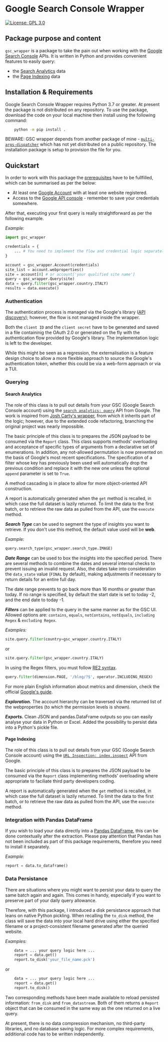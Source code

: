 # Google Search Console Wrapper

[![License: GPL 3.0](https://www.gnu.org/graphics/gplv3-127x51.png)](https://www.gnu.org/licenses/gpl-3.0.txt)


## Package purpose and content

`gsc_wrapper` is a package to take the pain out when working with the [Google Search
Console](https://support.google.com/webmasters/answer/9128668) APIs. 
It is written in Python and provides convenient features to easily query:
- the [Search Analytics](https://developers.google.com/webmaster-tools/v1/api_reference_index#Search_analytics) data
- the [Page Indexing](https://developers.google.com/webmaster-tools/v1/api_reference_index#Inspection_tools) data


## Installation & Requirements

Google Search Console Wrapper requires Python 3.7 or greater. At present the package is not distributed on any repository. 
To use the package, download the code on your local machine then install using the following command:

```bash
    python -m pip install . 
```

BEWARE: GSC wrapper depends from another package of mine - [`multi-args-dispatcher`](https://github.com/andreamoro/Dispatcher) which has not yet distributed on a public repository. The installation package is setup to provision the file for you. 


## Quickstart

In order to work with this package the [prerequisites](https://developers.google.com/webmaster-tools/search-console-api-original/v3/prereqs) have to be fullfilled, which can be summarised as per the below:
- At least one [Google Account](https://accounts.google.com/signup/v2/webcreateaccount) with at least one website registered.
- Access to the [Google API console](https://console.cloud.google.com/apis/library/searchconsole.googleapis.com) - remember to save your credentials somewhere.

After that, executing your first query is really straightforward as per the following example.

_Example:_
```python
import gsc_wrapper

credentials = {
    ... # You need to implement the flow and credential logic separately
} 

account = gsc_wrapper.Account(credentials)
site_list = account.webproperties()
site = account[0] # or account['your qualified site name']
query = gsc_wrapper.Query(site)
data = query.filter(gsc_wrapper.country.ITALY)
results = data.execute()
```


### Authentication
The authentication process is managed via the Google's library ([API discovery](https://github.com/googleapis/google-api-python-client)); however, the flow is not managed inside the wrapper. 

Both the `client ID` and the `client secret` have to be generated and saved in a file containinig the OAuth 2.0 or generated on the fly with the authentication flow provided by Google's library. The implementation logic is left to the developer.

While this might be seen as a regression, the externalisation is a feature design choice to allow a more flexible approach to source the Google's authentication token, whether this could be via a web-form approach or via a TUI.  


### Querying

#### Search Analytics

The role of this class is to pull out details from your GSC (Google Search Console account) using the [`search analytics: query`](https://developers.google.com/webmaster-tools/v1/searchanalytics/query) API from Google. The work is inspired from [Josh Carty's wrapper](https://github.com/joshcarty/google-searchconsole), from which it inherits part of the logic; however, due to the extended code refactoring, branching the original project was nearly impossible.

The basic principle of this class is to prepares the JSON payload to be consumed via the `Report` class. This class supports methods' overloading and acceptance of specific types of arguments from a declarative set of enumerations. In addition, any not-allowed permutation is now prevented on the basis of Google's most recent specifications.
The specification of a filter whose key has previously been used will automatically drop the previous condition and replace it with the new one unless the optional `append` parameter is set to `True`.

A method cascading is in place to allow for more object-oriented API construction.

A report is automatically generated when the `get` method is recalled, in which case the full dataset is lazily returned.
To limit the data to the first batch, or to retrieve the raw data as pulled from the API, use the `execute` method.

***Search Type*** can be used to segment the type of insights you want to retrieve. If you don't use this method, the default value used will be **web**.

_Example:_
```py
query.search_type(gsc_wrapper.search_type.IMAGE)
```

***Date Range*** can be used to box the insights into the specified period. There are several methods to combine the dates and several internal checks to prevent issuing an invalid request. 
Also, the dates take into consideration the `data_state` value (`FINAL` by default), making adjustments if necessary to return details for an entire full day. 

The date range prevents to go back more than 16 months or greater than today. If no range is specified, by default the start date is set to today -2, and the end date to today -1.

***Filters*** can be applied to the query in the same manner as for the GSC UI. Allowed options are: `contains`, `equals`, `notContains`, `notEquals`, `including Regex` & `excluding Regex`.

_Examples:_
```py
site.query.filter(country=gsc_wrapper.country.ITALY)
```
or

```py
site.query.filter(gsc_wrapper.country.ITALY)
```

In using the Regex filters, you must follow [RE2 syntax](https://github.com/google/re2/wiki/Syntax).<br>
```py
query.filter(dimension.PAGE, '/blog/?$', operator.INCLUDING_REGEX)
```

For more plain English information about metrics and dimension, check the official [Google's guide](https://support.google.com/webmasters/answer/7576553).


***Exploration.*** The account hierarchy can be traversed via the returned list of the webproperties (to which the permission levels is shown).

***Exports.*** Clean JSON and pandas.DataFrame outputs so you can easily analyse your data in Python or Excel. Added the possibility to persist data into a Python's pickle file.


#### Page Indexing

The role of this class is to pull out details from your GSC (Google Search Console account) using the [`URL Inspection: index.inspect`](https://developers.google.com/webmaster-tools/v1/urlInspection.index/inspect) API from Google. 

The basic principle of this class is to prepares the JSON payload to be consumed via the `Report` class implementing methods' overloading where appropriate to faciliate third party developers coding.

A report is automatically generated when the `get` method is recalled, in which case the full dataset is lazily returned.
To limit the data to the first batch, or to retrieve the raw data as pulled from the API, use the `execute` method.


### Integration with Pandas DataFrame 
If you wish to load your data directly into a [Pandas DataFrame](https://pandas.pydata.org/), this can be done contextually after the extraction. 
Please pay attention that Pandas has not been included as part of this package requirements, therefore you need to install it separately.
 
_Example:_
```python
report = data.to_dataframe()
```


### Data Persistance
There are situations where you might want to persist your data to query the same batch again and again.
This comes in handy, especially if you want to preserve part of your daily query allowance.

Therefore, with this package, I introduced a disk persistance approach that leans on native Python pickling. When recalling the `to_disk` method, the class will save the data into your local hard drive using either the specified filename or a project-consistent filename generated after the queried website.

_Examples:_
```python
    data = ... your query logic here ... 
    report = data.get()
    report.to_disk('your_file_name.pck')
```

or

```python
    data = ... your query logic here ... 
    report = data.get()
    report.to_disk()
```

Two corresponding methods have been made available to reload persisted information: `from_disk` and `from_datastream`. Both of them returns a `Report` object that can be consumed in the same way as the one returned on a live query.

At present, there is no data compression mechanism, no third-party libraries, and no database saving logic. For more complex requirements, additional code has to be written independently.

